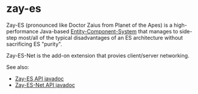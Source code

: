 # zay-es

Zay-ES (pronounced like Doctor Zaius from Planet of the Apes) is a high-performance Java-based 
[Entity-Component-System](https://en.wikipedia.org/wiki/Entity_component_system) that manages
to side-step most/all of the typical disadvantages of an ES architecture without sacrificing ES "purity".

Zay-ES-Net is the add-on extension that provies client/server networking.

See also: 
* [Zay-ES API javadoc](http://jmonkeyengine-contributions.github.io/zay-es/javadoc/zay-es/)
* [Zay-ES-Net API javadoc](http://jmonkeyengine-contributions.github.io/zay-es/javadoc/Zay-ES-Net/)
 